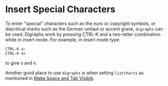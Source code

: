 # Insert Special Characters

To enter "special" characters such as the euro or copyright symbols, or diacritical marks such as the German umlaut or accent grave, `digraphs` can be used. Digraphs work by pressing CTRL-K and a two-letter combination while in insert mode. For example, in insert mode type:
```
CTRL-K a:
CTRL-K e>
```
to give `ä` and `ê`. 

Another good place to use `digraphs` is when setting `listcharts` as mentioned in [Make Space and Tab Visible](make-space-and-tab-visible.md).